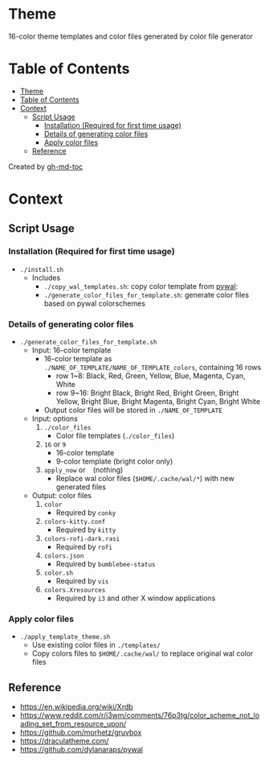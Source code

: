 # Theme
16-color theme templates and color files generated by color file generator

Table of Contents
=================

* [Theme](#theme)
* [Table of Contents](#table-of-contents)
* [Context](#context)
   * [Script Usage](#script-usage)
      * [Installation (Required for first time usage)](#installation-required-for-first-time-usage)
      * [Details of generating color files](#details-of-generating-color-files)
      * [Apply color files](#apply-color-files)
   * [Reference](#reference)

Created by [gh-md-toc](https://github.com/ekalinin/github-markdown-toc)

# Context

## Script Usage

### Installation (Required for first time usage)

- `./install.sh`
    - Includes
        - `./copy_wal_templates.sh`: copy color template from [pywal](https://github.com/dylanaraps/pywal):
        - `./generate_color_files_for_template.sh`: generate color files based on pywal colorschemes

### Details of generating color files

- `./generate_color_files_for_template.sh`
    - Input: 16-color template
        - 16-color template as `./NAME_OF_TEMPLATE/NAME_OF_TEMPLATE_colors`, containing 16 rows
            - row 1~8: Black, Red, Green, Yellow, Blue, Magenta, Cyan, White
            - row 9~16: Bright Black, Bright Red, Bright Green, Bright Yellow, Bright Blue, Bright Magenta, Bright Cyan, Bright White
        - Output color files will be stored in `./NAME_OF_TEMPLATE`
    - Input: options
        1. `./color_files`
            - Color file templates (`./color_files`)
        2. `16` or `9`
            - 16-color template
            - 9-color template (bright color only)
        3. `apply_now` or ` ` (nothing)
            - Replace wal color files (`$HOME/.cache/wal/*`) with new generated files
    - Output: color files
        1. `color`
            - Required by `conky`
        2. `colors-kitty.conf`
            - Required by `kitty`
        3. `colors-rofi-dark.rasi`
            - Required by `rofi`
        4. `colors.json`
            - Required by `bumblebee-status`
        5. `color.sh`
            - Required by `vis`
        6. `colors.Xresources`
            - Required by `i3` and other X window applications

### Apply color files
- `./apply_template_theme.sh`
    - Use existing color files in `./templates/`
    - Copy colors files to `$HOME/.cache/wal/` to replace original wal color files

## Reference
- https://en.wikipedia.org/wiki/Xrdb
- https://www.reddit.com/r/i3wm/comments/76p3tg/color_scheme_not_loading_set_from_resource_upon/
- https://github.com/morhetz/gruvbox
- https://draculatheme.com/
- https://github.com/dylanaraps/pywal
